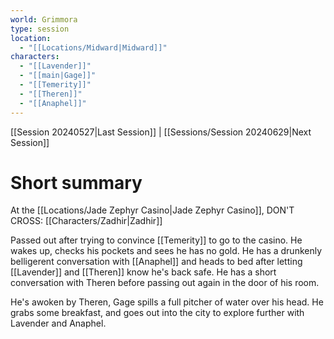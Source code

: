 ```yaml
---
world: Grimmora
type: session
location:
  - "[[Locations/Midward|Midward]]"
characters:
  - "[[Lavender]]"
  - "[[main|Gage]]"
  - "[[Temerity]]"
  - "[[Theren]]"
  - "[[Anaphel]]"
---
```

 [[Session 20240527|Last Session]] | [[Sessions/Session 20240629|Next Session]]
# Short summary

At the [[Locations/Jade Zephyr Casino|Jade Zephyr Casino]], DON'T CROSS: [[Characters/Zadhir|Zadhir]]

Passed out after trying to convince [[Temerity]] to go to the casino. He wakes up, checks his pockets and sees he has no gold.  He has a drunkenly belligerent conversation with [[Anaphel]] and heads to bed after letting [[Lavender]] and [[Theren]] know he's back safe. He has a short conversation with Theren before passing out again in the door of his room.

He's awoken by Theren, Gage spills a full pitcher of water over his head. He grabs some breakfast, and goes out into the city to explore further with Lavender and Anaphel.